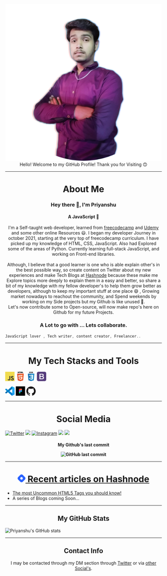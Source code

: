 <p align="center">
<img src="./profile-pic (3).png"><br/>
Hello! Welcome to my GitHub Profile! Thank you for Visiting 🙃
</p>
<hr />

<h1 align="center"> About Me </h1>
<h3 align="center"> Hey there 👋, I'm Priyanshu </h3>
   
<h4 align="center">A JavaScript 💛</h4>

<p align="center">I'm a Self-taught web developer, learned from <a href="https://freecodecamp.org">freecodecamp</a> and <a href="https://www.udemy.com">Udemy</a> and some other online Resources 😃.
I began my developer Journey in october 2021, starting at the very top of freecodecamp curriculum. I have picked up my knowledge of HTML, CSS, JavaScript. Also had Explored some of the areas of Python. Currently learning full-stack JavaScript, and working on Front-end libraries.
<br/>
<br/>
Although, I believe that a good learner is one who is able explain other's in the best possible way, so create content on Twitter about my new experiences and make Tech Blogs at <a href="https://hashnode.com/@Kumarsonsoff3">Hashnode</a> because these make me Explore topics more deeply to explain them in a easy and better, so share a bit of my knowledge with my fellow developer's to help them grow better as developers, although to keep my important stuff at one place 😄 , Growing market nowadays to reachout the community, and Spend weekends by working on my Side projects but my Github is like unused 🥲.  <br/>Let's now contribute some to Open-source, will now make repo's here on Github for my future Projects.
</p>

<h3 align="center"> A Lot to go with ... Lets collaborate.</h3>

```js
JavaScript lover , Tech writer, content creator, Freelancer..
```

<hr />
<h1 align="center">My Tech Stacks and Tools</h1>
<p>
   <img width="30" src="https://raw.githubusercontent.com/github/explore/80688e429a7d4ef2fca1e82350fe8e3517d3494d/topics/javascript/javascript.png">
   <img width="30" src="https://raw.githubusercontent.com/github/explore/80688e429a7d4ef2fca1e82350fe8e3517d3494d/topics/html/html.png">
   <img width="30" src="https://raw.githubusercontent.com/github/explore/80688e429a7d4ef2fca1e82350fe8e3517d3494d/topics/css/css.png">
   <img width="30" src="https://raw.githubusercontent.com/github/explore/80688e429a7d4ef2fca1e82350fe8e3517d3494d/topics/bootstrap/bootstrap.png">
</p>
<p>
   <img width="30" src="https://raw.githubusercontent.com/github/explore/80688e429a7d4ef2fca1e82350fe8e3517d3494d/topics/vscode/vscode.png">
   <img width="30" src="https://raw.githubusercontent.com/github/explore/80688e429a7d4ef2fca1e82350fe8e3517d3494d/topics/figma/figma.png">
   <img width="30" src="https://raw.githubusercontent.com/github/explore/80688e429a7d4ef2fca1e82350fe8e3517d3494d/topics/github/github.png">
</p>
   
   
<hr/>
<!-- My Socials -->
<h1 align="center" id="contact">Social Media</h1>
<p align="cenetr">
  <a href="https://twitter.com/Kumar_Sons_off" target="_blank" rel="noopener noreferrer"> <img alt="Twitter" src="https://img.shields.io/badge/Twitter-Priyanshu%20-blue?logo=twitter&logocolor=blue&color=blue"></a>
<a href="https://hashnode.com/@Kumarsonsoff3" target="_blank" rel="noopener noreferrer"><img src="https://img.shields.io/badge/Priyanshu%20Kumawat-purple?logo=hashnode&logoColor=darkblue&color=white" /></a>
  <a href="https://www.instagram.com/Priyanshu_kumawat_off/" target="_blank" rel="noopener noreferrer"> <img alt="Instagram" src="https://img.shields.io/badge/Priyanshu%20Kumawat-blue?logo=instagram&logocolor=Pink&color=white"></a>
<a href="https://linkedin.com/in/kumarsonsoff" target="_blank" rel="noopener noreferrer"><img src="https://img.shields.io/badge/LinkedIn-Priyanshu%20Kumawat-purple?logo=linkedin&logoColor=blue&color=blue" /></a>
<a href="https://www.showcase.com/kumar_sons_off" target="_blank" rel="noopener noreferrer"><img src="https://img.shields.io/badge/Codepen-Priyanshu%20Kumawat-purple?logo=codepen&logoColor=black&color=white" /></a>
  
  
<h4 align="center">My Github's last commit </p>
<img alt="GitHub last commit" src="https://img.shields.io/github/last-commit/kumarsonsoff3/kumarsonsoff3?style=for-the-badge">

</p>
<hr />
<!-- My BLogs -->

<h1 align="center"> <a href="https://kumarsonsoff.hashnode.dev//"><img src="https://github.com/FrancescoXX/FrancescoXX/blob/main/CDyAuTy75.png" title="Hashnode" alt="Hashnode blog" width="25"/> Recent articles on Hashnode</a></h1>

- [The most Uncommon HTML5 Tags you should know!](https://kumarsonsoff.hashnode.dev/the-most-uncommon-html5-tags)
- A series of Blogs coming Soon...
<hr />

<h2 align="center">My GitHub Stats </h2>

![Priyanshu's GitHub stats](https://github-readme-stats-kumarsonsoff3.vercel.app/api?username=kumarsonsoff3&show_icons=true&count_private=true&theme=tokyonight&count_private=true&hide=prs)


<!-- [![Top Langs](https://github-readme-stats-kumarsonsoff3.vercel.app/api/top-langs/?username=kumarsonsoff3&layout=compact)](https://github.com/kumarsonsoff3/github-readme-stats) -->

<hr/>

<h2 align="center">Contact Info </h2>
  <p align="center">I may be contacted through my DM section through <a href="https://twitter.com/Kumar_Sons_off" target="_blank" rel="noopener noreferrer">Twitter</a> or via <a href="#contact" target="_blank" rel="noopener noreferrer">other Social's</a>.

